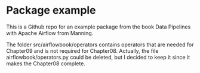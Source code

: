 # Package example

This is a Github repo for an example package from the book Data Pipelines with Apache Airflow from Manning.

The folder src/airflowbook/operators contains operators
that are needed for Chapter09 and is not required for
Chapter08. Actually, the file airflowbook/operators.py
could be deleted, but I decided to keep it
since it makes the Chapter08 complete.

